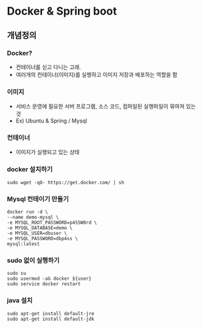 # Docker & Spring boot
## 개념정의
### Docker?  
* 컨테이너를 싣고 다니는 고래. 
* 여러개의 컨테이너(이미지)를 실행하고 이미지 저장과 배포하는 역할을 함

### 이미지
* 서비스 운영에 필요한 서버 프로그램, 소스 코드, 컴파일된 실행파일이 묶여져 있는 것
* Ex) Ubuntu & Spring / Mysql

### 컨테이너
* 이미지가 실행되고 있는 상태

### docker 설치하기
	sudo wget -qO- https://get.docker.com/ | sh
	
### Mysql 컨테이기 만들기
	
	docker run -d \
	--name demo-mysql \
	-e MYSQL_ROOT_PASSWORD=p4SSW0rd \
	-e MYSQL_DATABASE=demo \
	-e MYSQL_USER=dbuser \
	-e MYSQL_PASSWORD=dbp4ss \
	mysql:latest
	    
### sudo 없이 실행하기
	sudo su
	sudo usermod -aG docker ${user}
	sudo service docker restart

### java 설치
	sudo apt-get install default-jre
	sudo apt-get install default-jdk

	   